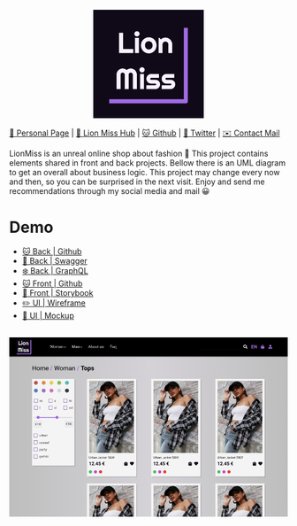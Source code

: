 
<p align="center">
  <img width="200" class="logo" src="./docs/logo.png" />
</p>

[💃 Personal Page](https://www.kodeneko.com) | [👗 Lion Miss Hub](https://kodeneko.com/lionmiss) | [🐱 Github](https://github.com/kode-neko) | [🐤 Twitter](https://twitter.com/KodenekoFront) | [✉️ Contact Mail](mailto:ladysun.freedom@gmail.com)

LionMiss is an unreal online shop about fashion 🛒 This project contains elements shared in front and back projects. Bellow there is an UML diagram to get an overall about business logic. This project may change every now and then, so you can be surprised in the next visit. Enjoy and send me recommendations through my social media and mail 😀

# Demo
- [🐱 Back | Github](https://github.com/kode-neko/lionmiss-back)
- [🌳 Back | Swagger](https://www.kodeneko.com/lionmiss/swagger)
- [❄️ Back | GraphQL](https://www.kodeneko.com/lionmiss/gql)
- [🐱 Front | Github](https://github.com/kode-neko/lionmiss-components)
- [🎨 Front | Storybook](https://github.com/kode-neko/lionmiss-components)
- [✏️ UI | Wireframe](https://www.kodeneko.com/lionmiss/wireframe)
- [📱 UI | Mockup](https://www.kodeneko.com/lionmiss/mockup)

<br/>

<img class="exampleImg" src="./docs/example-screen.png" />
